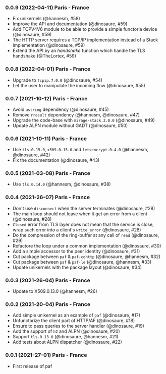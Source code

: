 ### 0.0.9 (2022-04-11) Paris - France

- Fix unikernels (@hannesm, #58)
- Improve the API and documentation (@dinosaure, #59)
- Add TCPV4V6 module to be able to provide a simple functoria device (@dinosaure, #59)
- The HTTP server requires a TCP/IP implementation instead of a Stack implementation (@dinosaure, #59)
- Extend the API by an _handshake_ function which handle the TLS handshake (@TheLortex, #59)

### 0.0.8 (2022-04-01) Paris - France

* Upgrade to `tcpip.7.0.0` (@dinosaure, #54)
* Let the user to manipulate the incoming flow (@dinosaure, #55)

### 0.0.7 (2021-10-12) Paris - France

- Avoid `astring` dependency (@dinosaure, #45)
- Remove `rresult` dependency (@hannesm, @dinosaure, #47)
- Upgrade the code-base with `mirage-stack.3.0.0` (@dinosaure, #49)
- Update ALPN module without GADT (@dinosaure, #50)

### 0.0.6 (2021-10-11) Paris - France

- Use `tls.0.15.0`, `x509.0.15.0` and `letsencrypt.0.4.0` (@hannesm, @dinosaure, #42)
- Fix the documentation (@dinosaure, #43)

### 0.0.5 (2021-03-08) Paris - France

- Use `tls.0.14.0` (@hannesm, @dinosaure, #38)

### 0.0.4 (2021-26-07) Paris - France

- Don't use `disconnect` when the server terminates (@dinosaure, #28)
- The main loop should not leave when it get an error from a client (@dinosaure, #28)
- `Closed` error from TLS layer does not mean that the service is close,
  wrap such error into a client's `write_error` (@dinosaure, #28)
- Do the compression of the ring-buffer at any call of `read` (@dinosaure, #29)
- Refactore the loop under a common implementation (@dinosaure, #30)
- Add a simple accessor to the peer identity (@dinosaure, #31)
- Cut package between `paf` & `paf-cohttp` (@dinosaure, @hannesm, #32)
- Cut package between `paf` & `paf-le` (@dinosaure, @hannesm, #33)
- Update unikernels with the package layout (@dinosaure, #34)

### 0.0.3 (2021-26-04) Paris - France

- Update to X509.0.13.0 (@hannesm, #26)

### 0.0.2 (2021-20-04) Paris - France

- Add simple unikernel as an example of `paf` (@dinosaure, #17)
- Unfunctorize the client part of HTTP/AF (@dinosaure, #18)
- Ensure to pass queries to the server handler (@dinosaure, #19)
- Add the support of `h2` and ALPN (@dinosaure, #20)
- Support `tls.0.13.0` (@dinosaure, @hannesm, #21)
- Add tests about ALPN dispatcher (@dinosaure, #22)

### 0.0.1 (2021-27-01) Paris - France

- First release of paf
